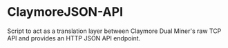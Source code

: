 # ClaymoreJSON-API
Script to act as a translation layer between Claymore Dual Miner's raw TCP API and provides an HTTP JSON API endpoint.
